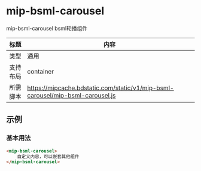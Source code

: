 # mip-bsml-carousel

mip-bsml-carousel bsml轮播组件

标题|内容
----|----
类型|通用
支持布局|container
所需脚本|https://mipcache.bdstatic.com/static/v1/mip-bsml-carousel/mip-bsml-carousel.js

## 示例

### 基本用法
```html
<mip-bsml-carousel>
    自定义内容，可以嵌套其他组件
</mip-bsml-carousel>
```


